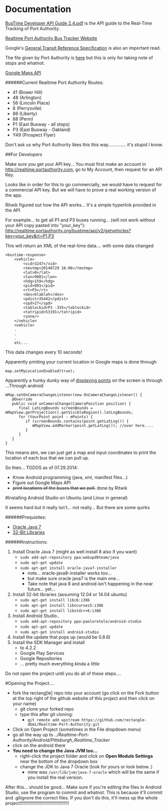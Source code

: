 Documentation
=============


[BusTime Developer API Guide 2.4.pdf](https://github.com/epicmeowsni/Realtime-Port-Authority/blob/master/Documentation/BusTime%20Developer%20API%20Guide%202.4.pdf) is the API guide to the Real-Time Tracking of Port Authority.

[Realtime Port Authority Bus Tracker Website](http://realtime.portauthority.org/)

Google's [General Transit Reference Specification](https://developers.google.com/transit/gtfs/reference) is also an important read.

The file given by Port Authority is [here](http://www.portauthority.org/GeneralTransitFeed/) but this is only for taking note of stops and whatnot.

[Google Maps API](https://developers.google.com/maps/)

######Current Realtime Port Authority Routes:
- 41 (Bower Hill)
- 48 (Arlington)
- 56 (Lincoln Place)
- 8  (Perrysville)
- 86 (Liberty)
- 88 (Penn)
- P1 (East Busway - all stops)
- P3 (East Busway - Oakland)
- Y49 (Prospect Flyer)

Don't ask us why Port Authority likes this this way.............. it's stupid I know.

##For Developers

Make sure you get your API key... You must first make an account in http://realtime.portauthority.com,
go to My Account, then request for an API Key.

Looks like in order for this to go commercially, we would have to request
for a commercial API key. But we will have to prove a real working version
of the app.

Ritwik figured out how the API works... It's a simple hyperlink provided in the API

For example... to get all P1 and P3 buses running... (will not work without your API copy pasted into "your_key"):
http://realtime.portauthority.org/bustime/api/v2/getvehicles?key=your_key&rt=P1,P3

This will return an XML of the real-time data.... with some data changed

```
<bustime-response>
	<vehicle>
		<vid>3247</vid>
		<tmstmp>20140729 16:06</tmstmp>
		<lat>0</lat>
		<lon>9001</lon>
		<hdg>159</hdg>
		<pid>801</pid>
		<rt>P3</rt>
		<des>blablah</des>
		<pdist>35442</pdist>
		<spd>27</spd>
		<tablockid>P3 -335</tablockid>
		<tatripid>53191</tatripid>
		<zone/>
	</vehicle>
	<vehicle>
	.
	.
	.
	etc...
```


This data changes every 10 seconds!

Apparently printing your current location in Google maps is done through

```
map.setMyLocationEnabled(true);
```

Apparently a hunky dunky way of [displaying points](http://stackoverflow.com/questions/14822567/display-many-points-with-google-maps-android-api-v2) on the screen is through
...Through android


```
mMap.setOnCameraChangeListener(new OnCameraChangeListener() {
   @Override
   public void onCameraChange(CameraPosition position) {
      final LatLngBounds screenBounds = mMapView.getProjection().getVisibleRegion().latLngBounds;
      for (YourPoint point : mPoints) {
         if (screenBounds.contains(point.getLatLng()) {
            mMapView.addMarker(point.getLatLng()); //over here....
         }
      } 
   }
}
```
This means atm, we can just get a map and input coordinates to print the location of each bus that we can pull up.

So then... TODOS as of 07.29.2014:
- Know Android programming (java, xml, manifest files...)
- Figure out Google Maps API
- ~~print locations of the buses that we poll.~~ done by Ritwik

#Installing Android Studio on Ubuntu (and Linux in general)

It seems hard but it really isn't... not really... But there are some quirks

######Prequisites:
- [Oracle Java 7](http://www.webupd8.org/2012/09/install-oracle-java-8-in-ubuntu-via-ppa.html)
- [32-Bit Libraries](http://askubuntu.com/questions/454253/how-to-run-android-sdk-in-ubuntu-64-bits)

######Instructions:
1. Install Oracle Java 7 (might as well install 8 also if you want)
	- `sudo add-apt-repository ppa:webupd8team/java`
	- `sudo apt-get update`
	- `sudo apt-get install oracle-java7-installer`
		- note... oracle-java8-installer works too...
		- but make sure oracle java7 is the main one...
		- Take note that java 8 and android isn't happening in the near future... yet...
2. Install 32-bit libraries (assuming 12.04 or 14.04 ubuntu)
	- `sudo apt-get install libc6:i386`
	- `sudo apt-get install libncurses5:i386`
	- `sudo apt-get install libstdc++6:i386`
3. Install Android Studio..
	- `sudo add-apt-repository ppa:paolorotolo/android-studio`
	- `sudo apt-get update`
	- `sudo apt-get install android-studio`
4. Install the update that pops up (would be 0.8.6)
5. Install the SDK Manager and install
	- to 4.2.2
	- Google Play Services
	- Google Repositories
	- ... pretty much everything kinda a little
	
Do not open the project until you do all of these steps....
	
#Opening the Project....
- fork the rectang\[le\] repo into your account (go click on the Fork button at the top right of the github website of this project and then click on your name)
	- git clone your forked repo
	- type this after git cloning:
		- `git remote add upstream https://github.com/rectangle-dbmi/Realtime-Port-Authority.git`
- Click on Open Project (sometimes in the File dropdown menu)
- go all the way up to *../Realtime-Port-Authority/Android/Pittsburgh_Realtime_Tracker*
- click on the android there
- **You need to change the Java JVM too...**
	- right-click the project folder and click on **Open Module Settings** near the bottom of the dropdown box
	- change the JDK to Java 7 Oracle (look for yours or look below..)
		- mine was `/usr/lib/jvm/java-7-oracle` which will be the same if you install the real version.

After this... should be good... Make sure if you're editing the files in Android Studio, use the program to commit and whatnot. This is because it'll commit and .gitignore the correct files. If you don't do this, it'll mess up the whole project!!!!!!!!!!!!!!!!!!!!!!!!!!!!!!!!!!!!!!!
